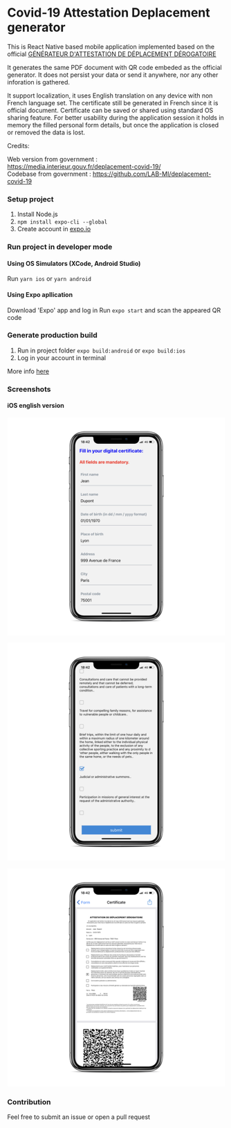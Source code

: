 # Covid-19 Attestation Deplacement generator
This is React Native based mobile application implemented based on the official [GÉNÉRATEUR D'ATTESTATION DE DÉPLACEMENT DÉROGATOIRE ](https://media.interieur.gouv.fr/deplacement-covid-19/)

It generates the same PDF document with QR code embeded as the official generator.
It does not persist your data or send it anywhere, nor any other inforation is gathered.

It support localization, it uses English translation on any device with non French language set.
The certificate still be generated in French since it is official document. Certificate can be saved or shared using standard OS sharing feature.
For better usability during the application session it holds in memory the filled personal form details, but once the application is closed or removed the data is lost.

Credits:

Web version from government : https://media.interieur.gouv.fr/deplacement-covid-19/  
Codebase from government : https://github.com/LAB-MI/deplacement-covid-19

### Setup project

1. Install Node.js
2. `npm install expo-cli --global`
3. Create account in [expo.io](expo.io)

### Run project in developer mode

#### Using OS Simulators (XCode, Android Studio)
Run `yarn ios` or `yarn android`

#### Using Expo apllication
Download 'Expo' app and log in
Run `expo start` and scan the appeared QR code

### Generate production build

1. Run in project folder `expo build:android` or `expo build:ios`
2. Log in your account in terminal

More info [here](https://docs.expo.io/versions/latest/distribution/building-standalone-apps/)


### Screenshots

#### iOS english version

![Alt text](docs/screenshots/IMG_2955_iphonexspacegrey_portrait.png "Form")

![Alt text](docs/screenshots/IMG_2954_iphonexspacegrey_portrait.png "Reason")

![Alt text](docs/screenshots/IMG_2953_iphonexspacegrey_portrait.png "Certificate")


### Contribution

Feel free to submit an issue or open a pull request